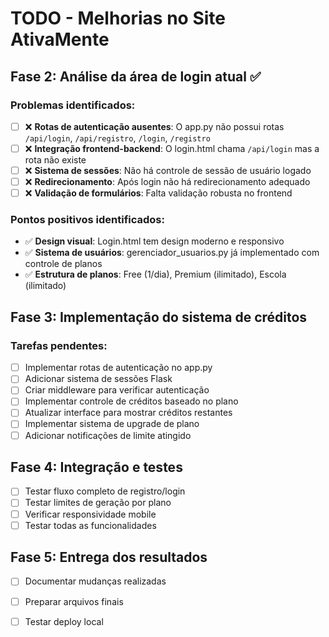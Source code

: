 # TODO - Melhorias no Site AtivaMente

## Fase 2: Análise da área de login atual ✅

### Problemas identificados:
- [ ] ❌ **Rotas de autenticação ausentes**: O app.py não possui rotas `/api/login`, `/api/registro`, `/login`, `/registro`
- [ ] ❌ **Integração frontend-backend**: O login.html chama `/api/login` mas a rota não existe
- [ ] ❌ **Sistema de sessões**: Não há controle de sessão de usuário logado
- [ ] ❌ **Redirecionamento**: Após login não há redirecionamento adequado
- [ ] ❌ **Validação de formulários**: Falta validação robusta no frontend

### Pontos positivos identificados:
- ✅ **Design visual**: Login.html tem design moderno e responsivo
- ✅ **Sistema de usuários**: gerenciador_usuarios.py já implementado com controle de planos
- ✅ **Estrutura de planos**: Free (1/dia), Premium (ilimitado), Escola (ilimitado)

## Fase 3: Implementação do sistema de créditos

### Tarefas pendentes:
- [ ] Implementar rotas de autenticação no app.py
- [ ] Adicionar sistema de sessões Flask
- [ ] Criar middleware para verificar autenticação
- [ ] Implementar controle de créditos baseado no plano
- [ ] Atualizar interface para mostrar créditos restantes
- [ ] Implementar sistema de upgrade de plano
- [ ] Adicionar notificações de limite atingido

## Fase 4: Integração e testes
- [ ] Testar fluxo completo de registro/login
- [ ] Testar limites de geração por plano
- [ ] Verificar responsividade mobile
- [ ] Testar todas as funcionalidades

## Fase 5: Entrega dos resultados
- [ ] Documentar mudanças realizadas
- [ ] Preparar arquivos finais
- [ ] Testar deploy local

